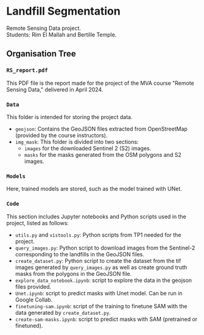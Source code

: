 # Landfill Segmentation
Remote Sensing Data project.  
Students: Rim El Mallah and Bertille Temple.

## Organisation Tree

### `RS_report.pdf`
This PDF file is the report made for the project of the MVA course "Remote Sensing Data," delivered in April 2024.

### `Data`
This folder is intended for storing the project data.
- `geojson`: Contains the GeoJSON files extracted from OpenStreetMap (provided by the course instructors).
- `img_mask`: This folder is divided into two sections:
    - `images` for the downloaded Sentinel 2 (S2) images.
    - `masks` for the masks generated from the OSM polygons and S2 images.

### `Models`
Here, trained models are stored, such as the model trained with UNet.

### `Code`
This section includes Jupyter notebooks and Python scripts used in the project, listed as follows:
- `utils.py` and `vistools.py`: Python scripts from TP1 needed for the project.
- `query_images.py`: Python script to download images from the Sentinel-2 corresponding to the landfills in the GeoJSON files.
- `create_dataset.py`: Python script to create the dataset from the tif images generated by `query_images.py` as well as create ground truth masks from the polygons in the GeoJSON file.
- `explore_data_notebook.ipynb`: script to explore the data in the geojson files provided. 
- `Unet.ipynb`: script to predict masks with Unet model. Can be run in Google Collab. 
- `finetuning-sam.ipynb`: script of the training to finetune SAM with the data generated by `create_dataset.py`.
- `create-sam-masks.ipynb`: script to predict masks with SAM (pretrained or finetuned).

